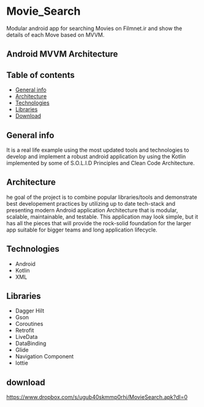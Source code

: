 # Movie_Search
Modular android app for searching Movies on Filmnet.ir and show the details of each Move based on MVVM.

## Android MVVM Architecture 

## Table of contents
* [General info](#general-info)
* [Architecture](#architecture)
* [Technologies](#technologies)
* [Libraries](#libraries)
* [Download](#download)

## General info
It is a real life example using the most updated tools and technologies to develop and implement a robust android application by using the Kotlin  implemented by some of S.O.L.I.D Principles and Clean Code Architecture.

## Architecture

he goal of the project is to combine popular libraries/tools and demonstrate best developement practices by utilizing up to date tech-stack and presenting modern Android application Architecture that is modular, scalable, maintainable, and testable. This application may look simple, but it has all the pieces that will provide the rock-solid foundation for the larger app suitable for bigger teams and long application lifecycle.
  
## Technologies
* Android
* Kotlin
* XML

## Libraries
* Dagger Hilt
* Gson
* Coroutines
* Retrofit
* LiveData
* DataBinding
* Glide
* Navigation Component
* lottie
## download

https://www.dropbox.com/s/ugub40skmmp0rhj/MovieSearch.apk?dl=0
